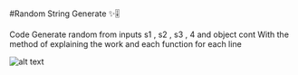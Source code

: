 #Random String Generate ✨🎚

Code Generate random from inputs s1 , s2 , s3 , 4  and object cont
With the method of explaining the work and each function for each line

![alt text](http://url/to/img.png](https://cdn.discordapp.com/attachments/1116893606393937950/1116893755480485939/image.png))
